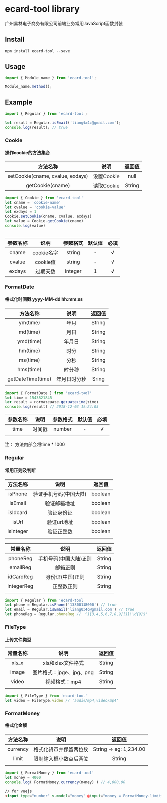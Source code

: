 # ecard-tool library
广州易林电子商务有限公司前端业务常用JavaScript函数封装

## Install
```javascript
npm install ecard-tool --save
```

## Usage
```javascript
import { Module_name } from 'ecard-tool';

Module_name.method();
```

## Example
```javascript
import { Regular } from 'ecard-tool';

let result = Regular.isEmail('liang0x4c@gmail.com');
console.log(result); // true
```

### Cookie

#### 操作cookie的方法集合
|方法名称|说明|返回值|
| :--: | :--: | :--: |
|setCookie(cname, cvalue, exdays)|设置Cookie|null|
|getCookie(cname)|读取Cookie|String|
```javascript
import { Cookie } from 'ecard-tool'
let cname = 'cookie-name'
let cvalue = 'cookie-value'
let exdays = 1
Cookie.setCookie(cname, cvalue, exdays)
let value = Cookie.getCookie(cname)
console.log(value)
  
```
|参数名称|说明|参数格式|默认值|必填|
| :-: | :-: | :-: | :-: | :-: |
|cname|cookie名字|string|-|√|
|cvalue|cookie值|string|-|√|
|exdays|过期天数|integer|1|√|
  
### FormatDate

#### 格式化时间戳 yyyy-MM-dd hh:mm:ss
  
|方法名称|说明|返回值|
| :--: | :--: | :--: |
|ym(time)|年月|String|
|md(time)|月日|String|
|ymd(time)|年月日|String|
|hm(time)|时分|String|
|ms(time)|分秒|String|
|hms(time)|时分秒|String|
|getDateTime(time)|年月日时分秒|Sring|
||||
  
```javascript
import { FormatDate } from 'ecard-tool'
let time = 1543821845
let result = FormateDate.getDateTime(time)
console.log(result) // 2018-12-03 15:24:05
```
|参数名称|说明|参数格式|默认值|必填|
| :-: | :-: | :-: | :-: | :-: |
|time|时间戳|number|-|√|
||||
注： 方法内部会将time * 1000
  
### Regular
  
#### 常用正则及判断
  
|方法名称|说明|返回值|
| :--: | :--: | :--: |
|isPhone|验证手机号码(中国大陆)|boolean|
|isEmail|验证邮箱地址|boolean|
|isIdcard|验证身份证|boolean|
|isUrl|验证url地址|boolean|
|isInteger|验证正整数|boolean|
||||
  
|常量名称|说明|返回值|
| :--: | :--: | :--: |
|phoneReg|手机号码(中国大陆)正则|String|
|emailReg|邮箱正则|String|
|idCardReg|身份证(中国)正则|String|
|integerReg|正整数正则|String|
||||
  
```javascript
import { Regular } from 'ecard-tool'
let phone = Regular.isPhone('13800138000') // true
let email = Regular.isEmail('liang0x4c@gmail.com') // true
let phoneReg = Regular.phoneReg // '^1[3,4,5,6,7,8,9]{1}\\d{9}$'
```
  
### FileType
#### 上传文件类型

|常量名称|说明|返回值|
| :--: | :--: | :--: |
|xls_x|xls和xlsx文件格式|String|
|image|图片格式：jpge、jpg、png|String|
|video|视频格式：mp4|String|
||||
  
```javascript
import { FileType } from 'ecard-tool'
let video = FileType.video // 'audio/mp4,video/mp4'
```
  
### FormatMoney
#### 格式化金额
|方法名称|说明|返回值|
| :--: | :--: | :--: |
|currency|格式化货币并保留两位数|String -> eg: 1,234.00|
|limit|限制输入框小数点后两位|String|
||||
  
```javascript
import { FormatMoney } from 'ecard-tool'
let money = 4000
console.log( FormatMoney.currency(money) ) // 4,000.00
```
  
```html
// for vuejs
<input type="number" v-model="money" @input="money = FormatMoney.limit(money)" />
```
